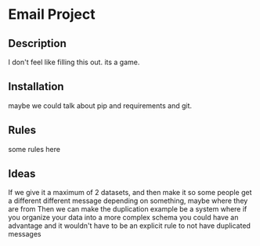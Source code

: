 # Email Project

## Description
I don't feel like filling this out. its a game.

## Installation
maybe we could talk about pip and requirements and git.

## Rules
some rules here

## Ideas
If we give it a maximum of 2 datasets, and then make it so some people get a different different message depending on something, maybe where they are from 
Then we can make the duplication example be a system where if you organize your data into a more complex schema you could have an advantage and it wouldn't have to be an explicit rule to not have duplicated messages
